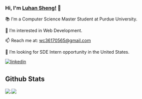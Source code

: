 ### Hi, I'm [Luhan Sheng!](https://github.com/LuhanSheng) 👋

📚 I'm a Computer Science Master Student at Purdue University.

👀 I’m interested in Web Development.

📫 Reach me at: <a href="mailto:wc36170565@gmail.com">wc36170565@gmail.com</a>

💞️ I’m looking for SDE Intern opportunity in the United States.

<div align="left">
<!-- <a href="https://github.com/LuhanSheng" target="_blank">
<img src=https://img.shields.io/badge/github-%2324292e.svg?&style=for-the-badge&logo=github&logoColor=white alt=github style="margin-bottom: 5px;" />
</a> -->
<a href="[https://linkedin.com/in/tj-pavaritpong](https://www.linkedin.com/in/luhan-sheng-865234152/)" target="_blank">
<img src=https://img.shields.io/badge/linkedin-%231E77B5.svg?&style=for-the-badge&logo=linkedin&logoColor=white alt=linkedin style="margin-bottom: 5px;" />
</a>
  
## Github Stats  
  <a href="https://github.com/LuhanSheng">
    <img align="center" src="https://github-readme-stats.vercel.app/api?username=LuhanSheng&theme=monokai" />
  </a>
  <a href="https://github.com/LuhanSheng">
    <img align="center" src="https://github-readme-stats.vercel.app/api/top-langs/?username=LuhanSheng&layout=compact&theme=monokai" />
  </a>

